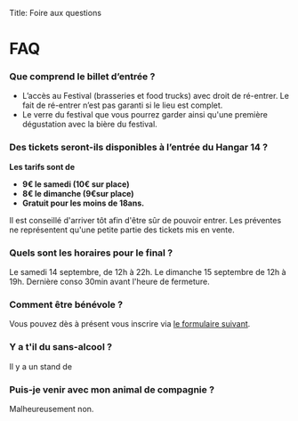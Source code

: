 Title: Foire aux questions

# **FAQ**

### **Que comprend le billet d’entrée ?**

- L’accès au Festival (brasseries et food trucks) avec droit de ré-entrer. Le fait de ré-entrer n’est pas garanti si le lieu est complet.
- Le verre du festival que vous pourrez garder ainsi qu'une première dégustation avec la bière du festival.

### **Des tickets seront-ils disponibles à l’entrée du Hangar 14 ?**

**Les tarifs sont de** 

- **9€ le samedi (10€ sur place)**
- **8€ le dimanche (9€sur place)**
- **Gratuit pour les moins de 18ans.**

Il est conseillé d'arriver tôt afin d'être sûr de pouvoir entrer. Les préventes ne représentent qu'une petite partie des tickets mis en vente.

### **Quels sont les horaires pour le final ?**

Le samedi 14 septembre, de 12h à 22h. Le dimanche 15 septembre de 12h à 19h. Dernière conso 30min avant l'heure de fermeture.

### **Comment être bénévole ?**

Vous pouvez dès à présent vous inscrire via [le formulaire suivant](https://docs.google.com/forms/d/12DBKenVWmtImmkxeixueG8Vo8-Tg7RaCkwLlJ7ipO4Y/viewform?edit_requested=true).

### **Y a t'il du sans-alcool ?**

Il y a un stand de 

### **Puis-je venir avec mon animal de compagnie ?**

Malheureusement non.
